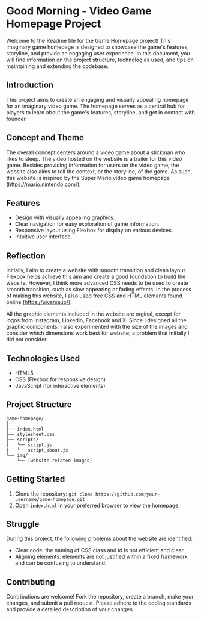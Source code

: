 # Good Morning - Video Game Homepage Project

Welcome to the Readme file for the Game Homepage project! This imaginary game homepage is designed to showcase the game's features, storyline, and provide an engaging user experience. In this document, you will find information on the project structure, technologies used, and tips on maintaining and extending the codebase.

## Introduction
This project aims to create an engaging and visually appealing homepage for an imaginary video game. The homepage serves as a central hub for players to learn about the game's features, storyline, and get in contact with founder.

## Concept and Theme
The overall concept centers around a video game about a stickman who likes to sleep. The video hosted on the website is a trailer for this video game. Besides providing information for users on the video game, the website also aims to tell the context, or the storyline, of the game. As such, this website is inspired by the Super Mario video game homepage (https://mario.nintendo.com/).

## Features
- Design with visually appealing graphics.
- Clear navigation for easy exploration of game information.
- Responsive layout using Flexbox for display on various devices.
- Intuitive user interface.

## Reflection
Initially, I aim to create a website with smooth transition and clean layout. Flexbox helps achieve this aim and create a good foundation to build the website. However, I think more advanced CSS needs to be used to create smooth transition, such as slow appearing or fading effects. In the process of making this website, I also used free CSS and HTML elements found online (https://uiverse.io/). 

All the graphic elements included in the website are orginal, except for logos from Instagram, Linkedin, Facebook and X. Since I designed all the graphic components, I also experimented with the size of the images and consider which dimensions work best for website, a problem that initially I did not consider.

## Technologies Used
- HTML5
- CSS (Flexbox for responsive design)
- JavaScript (for interactive elements)

## Project Structure
```
game-homepage/
│
├── index.html
├── stylesheet.css
├── scripts/
│   └── script.js
|   └── script_about.js
└── img/
    └── (website-related images)
```

## Getting Started
1. Clone the repository: `git clone https://github.com/your-username/game-homepage.git`
2. Open `index.html` in your preferred browser to view the homepage.

## Struggle
During this project, the following problems about the website are identified:
- Clear code: the naming of CSS class and id is not efficient and clear.
- Aligning elements: elements are not justified within a fixed framework and can be confusing to understand.

## Contributing
Contributions are welcome! Fork the repository, create a branch, make your changes, and submit a pull request. Please adhere to the coding standards and provide a detailed description of your changes.
